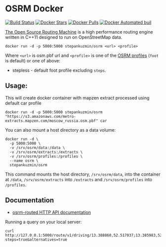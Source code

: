# OSRM Docker

[![Build Status](https://travis-ci.org/stepankuzmin/osrm-docker.svg?branch=master)](https://travis-ci.org/stepankuzmin/osrm-docker)
[![Docker Stars](https://img.shields.io/docker/stars/stepankuzmin/osrm.svg)]()
[![Docker Pulls](https://img.shields.io/docker/pulls/stepankuzmin/osrm.svg)]()
[![Docker Automated buil](https://img.shields.io/docker/automated/stepankuzmin/osrm.svg)]()

[The Open Source Routing Machine](https://github.com/Project-OSRM/osrm-backend) is a high performance routing engine written in C++11 designed to run on OpenStreetMap data.

```shell
docker run -d -p 5000:5000 stepankuzmin/osrm <url> <profile>
```

Where `<url>` is osm.pbf url and `<profile>` is one of the [OSRM profiles](https://github.com/Project-OSRM/osrm-backend/tree/master/profiles) (`foot` is default) or one of above:

* stepless - default foot profile excluding `steps`.

## Usage:

This will create docker container with mapzen extract processed using default car profile

```shell
docker run -d -p 5000:5000 stepankuzmin/osrm "https://s3.amazonaws.com/metro-extracts.mapzen.com/moscow_russia.osm.pbf" car
```

You can also mount a host directory as a data volume:

```shell
docker run -d \
  -p 5000:5000 \
  -v /srv/osrm/data:/data \
  -v /srv/osrm/extracts:/extracts \
  -v /srv/osrm/profiles:/profiles \
  --name osrm \
  stepankuzmin/osrm
```

This command mounts the host directory, `/srv/osrm/data`, into the container at `/data`, `/srv/osrm/extracts` into `/extracts` and `/srv/osrm/profiles` into `/profiles`.

## Documentation

- [osrm-routed HTTP API documentation](https://github.com/Project-OSRM/osrm-backend/blob/master/docs/http.md)

Running a query on your local server:

```
curl http://127.0.0.1:5000/route/v1/driving/13.388860,52.517037;13.385983,52.496891?steps=true&alternatives=true
```
